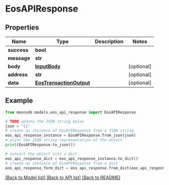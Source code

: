 # EosAPIResponse

## Properties

| Name        | Type                                                | Description | Notes       |
| ----------- | --------------------------------------------------- | ----------- | ----------- |
| **success** | **bool**                                            |             |             |
| **message** | **str**                                             |             |             |
| **body**    | [**InputBody**](inputbody.md)                       |             | \[optional] |
| **address** | **str**                                             |             | \[optional] |
| **data**    | [**EosTransactionOutput**](eostransactionoutput.md) |             | \[optional] |

## Example

```python
from moonsdk.models.eos_api_response import EosAPIResponse

# TODO update the JSON string below
json = "{}"
# create an instance of EosAPIResponse from a JSON string
eos_api_response_instance = EosAPIResponse.from_json(json)
# print the JSON string representation of the object
print(EosAPIResponse.to_json())

# convert the object into a dict
eos_api_response_dict = eos_api_response_instance.to_dict()
# create an instance of EosAPIResponse from a dict
eos_api_response_form_dict = eos_api_response.from_dict(eos_api_response_dict)
```

[\[Back to Model list\]](./#documentation-for-models) [\[Back to API list\]](./#documentation-for-api-endpoints) [\[Back to README\]](./)
